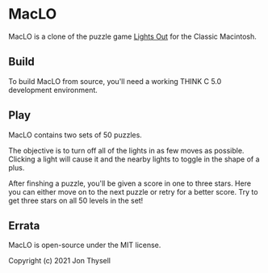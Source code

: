 # MacLO #MacLO is a clone of the puzzle game [Lights Out](https://en.wikipedia.org/wiki/Lights_Out_(game)) for the Classic Macintosh.## Build ##To build MacLO from source, you'll need a working THINK C 5.0 development environment.## Play ##MacLO contains two sets of 50 puzzles.The objective is to turn off all of the lights in as few moves as possible. Clicking a light will cause it and the nearby lights to toggle in the shape of a plus.After finshing a puzzle, you'll be given a score in one to three stars. Here you can either move on to the next puzzle or retry for a better score. Try to get three stars on all 50 levels in the set!## Errata ##MacLO is open-source under the MIT license.Copyright (c) 2021 Jon Thysell